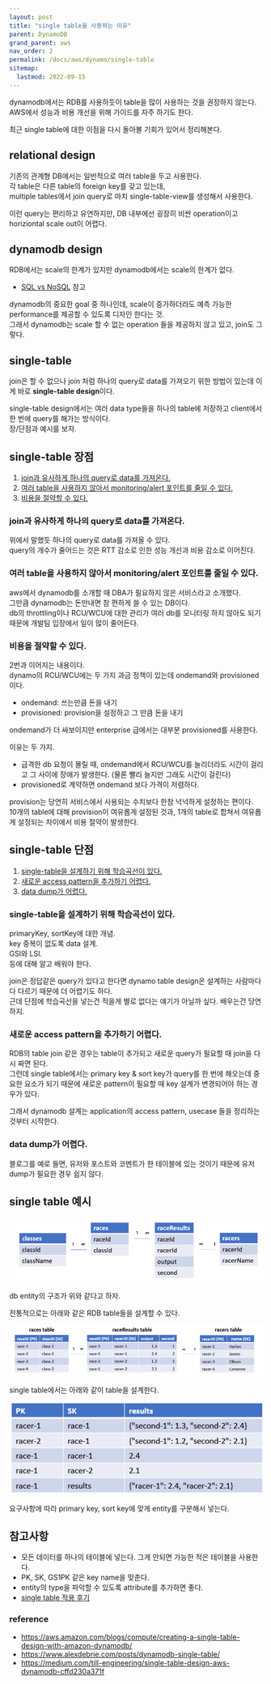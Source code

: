 ```yaml
---
layout: post
title: "single table을 사용하는 이유"
parent: DynamoDB
grand_parent: aws
nav_order: 2
permalink: /docs/aws/dynamo/single-table
sitemap:
  lastmod: 2022-09-15
---
```


dynamodb에서는 RDB를 사용하듯이 table을 많이 사용하는 것을 권장하지 않는다.  
AWS에서 성능과 비용 개선을 위해 가이드를 자주 하기도 한다.  

최근 single table에 대한 이점을 다시 돌아볼 기회가 있어서 정리해본다.


## relational design

기존의 관계형 DB에서는 일반적으로 여러 table을 두고 사용한다.  
각 table은 다른 table의 foreign key를 갖고 있는데,  
multiple tables에서 join query로 마치 single-table-view를 생성해서 사용한다.

이런 query는 편리하고 유연하지만, DB 내부에선 굉장히 비싼 operation이고 horiziontal scale out이 어렵다.


## dynamodb design

RDB에서는 scale의 한계가 있지만 dynamodb에서는 scale의 한계가 없다.
- [SQL vs NoSQL](https://meansoup.github.io/docs/db/why-use-nosql) 참고

dynamodb의 중요한 goal 중 하나인데, scale이 증가하더라도 예측 가능한 performance를 제공할 수 있도록 디자인 한다는 것.  
그래서 dynamodb는 scale 할 수 없는 operation 들을 제공하지 않고 있고, join도 그렇다.


## single-table

join은 할 수 없으나 join 처럼 하나의 query로 data를 가져오기 위한 방법이 있는데 이게 바로 **single-table design**이다.  

single-table design에서는 여러 data type들을 하나의 table에 저장하고 client에서 한 번에 query를 해가는 방식이다.  
장/단점과 예시를 보자.

## single-table 장점

1. [join과 유사하게 하나의 query로 data를 가져온다.](#join과-유사하게-하나의-query로-data를-가져온다)
2. [여러 table을 사용하지 않아서 monitoring/alert 포인트를 줄일 수 있다.](#여러-table을-사용하지-않아서-monitoringalert-포인트를-줄일-수-있다)
3. [비용을 절약할 수 있다.](#비용을-절약할-수-있다)

### join과 유사하게 하나의 query로 data를 가져온다.

위에서 말했듯 하나의 query로 data를 가져올 수 있다.  
query의 개수가 줄어드는 것은 RTT 감소로 인한 성능 개선과 비용 감소로 이어진다.

### 여러 table을 사용하지 않아서 monitoring/alert 포인트를 줄일 수 있다.

aws에서 dynamodb를 소개할 때 DBA가 필요하지 않은 서비스라고 소개했다.  
그만큼 dynamodb는 돈만내면 참 편하게 쓸 수 있는 DB이다.  
db의 throttling이나 RCU/WCU에 대한 관리가 여러 db를 모니터링 하지 않아도 되기 때문에 개발팀 입장에서 일이 많이 줄어든다.  

### 비용을 절약할 수 있다.

2번과 이어지는 내용이다.  
dynamo의 RCU/WCU에는 두 가지 과금 정책이 있는데 ondemand와 provisioned 이다.  
- ondemand: 쓰는만큼 돈을 내기
- provisioned: provision을 설정하고 그 만큼 돈을 내기

ondemand가 더 싸보이지만 enterprise 급에서는 대부분 provisioned를 사용한다.  

이유는 두 가지.
- 급격한 db 요청이 몰릴 때, ondemand에서 RCU/WCU를 늘리더라도 시간이 걸리고 그 사이에 장애가 발생한다. (물론 빨리 늘지만 그래도 시간이 걸린다)
- provisioned로 계약하면 ondemand 보다 가격이 저렴하다.

provision는 당연히 서비스에서 사용되는 수치보다 한참 넉넉하게 설정하는 편이다.  
10개의 table에 대해 provision이 여유롭게 설정된 것과, 1개의 table로 합쳐서 여유롭게 설정되는 차이에서 비용 절약이 발생한다.  


## single-table 단점

1. [single-table을 설계하기 위해 학습곡선이 있다.](#single-table을-설계하기-위해-학습곡선이-있다)
2. [새로운 access pattern을 추가하기 어렵다.](#새로운-access-pattern을-추가하기-어렵다)
3. [data dump가 어렵다.](#data-dump가-어렵다)

### single-table을 설계하기 위해 학습곡선이 있다.

primaryKey, sortKey에 대한 개념.  
key 중복이 없도록 data 설계.   
GSI와 LSI.  
등에 대해 알고 배워야 한다.  

join은 정답같은 query가 있다고 한다면 dynamo table design은 설계하는 사람마다 다 다르기 때문에 더 어렵기도 하다.  
근데 단점에 학습곡선을 넣는건 적을게 별로 없다는 얘기가 아닐까 싶다. 배우는건 당연하지.

### 새로운 access pattern을 추가하기 어렵다.

RDB의 table join 같은 경우는 table이 추가되고 새로운 query가 필요할 때 join을 다시 짜면 된다.  
그런데 single table에서는 primary key & sort key가 query를 한 번에 해오는데 중요한 요소가 되기 때문에 새로운 pattern이 필요할 때 key 설계가 변경되어야 하는 경우가 있다.  

그래서 dynamodb 설계는 application의 access pattern, usecase 들을 정리하는 것부터 시작한다.

### data dump가 어렵다.

블로그를 예로 들면, 유저와 포스트와 코멘트가 한 테이블에 있는 것이기 때문에 유저 dump가 필요한 경우 쉽지 않다.      

## single table 예시

![table1](/images/post/aws/dynamodb/single-table-1.png)

db entity의 구조가 위와 같다고 하자.  

전통적으로는 아래와 같은 RDB table들을 설계할 수 있다.

![table2](/images/post/aws/dynamodb/single-table-2.png)

single table에서는 아래와 같이 table을 설계한다.  

![table3](/images/post/aws/dynamodb/single-table-3.png)

요구사항에 따라 primary key, sort key에 맞게 entity를 구분해서 넣는다.  

## 참고사항

- 모든 데이터를 하나의 테이블에 넣는다. 그게 안되면 가능한 적은 테이블을 사용한다.
- PK, SK, GS1PK 같은 key name을 맞춘다.
- entity의 type을 파악할 수 있도록 attribute를 추가하면 좋다.
- [single table 적용 후기](https://meansoup.github.io/docs/aws/dynamo/single-table-result)


### reference

- https://aws.amazon.com/blogs/compute/creating-a-single-table-design-with-amazon-dynamodb/
- https://www.alexdebrie.com/posts/dynamodb-single-table/
- https://medium.com/till-engineering/single-table-design-aws-dynamodb-cffd230a371f
